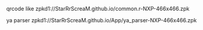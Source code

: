 qrcode like zpkd1://StarRrScreaM.github.io/common.r-NXP-466x466.zpk

ya parser  zpkd1://StarRrScreaM.github.io/App/ya_parser-NXP-466x466.zpk


